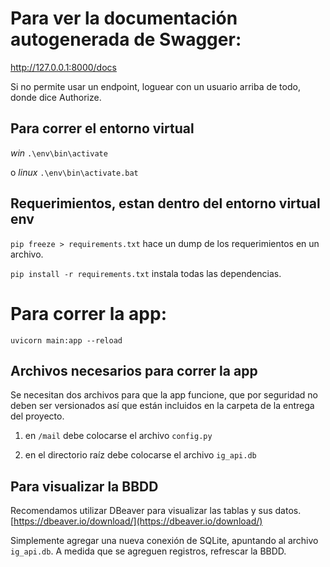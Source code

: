 # Para ver la documentación autogenerada de Swagger:
http://127.0.0.1:8000/docs

Si no permite usar un endpoint, loguear con un usuario arriba de todo, donde dice Authorize.

## Para correr el entorno virtual
*win*
`.\env\bin\activate`

o 
*linux*
`.\env\bin\activate.bat`

## Requerimientos, estan dentro del entorno virtual env

`pip freeze > requirements.txt` hace un dump de los requerimientos en un archivo.

`pip install -r requirements.txt` instala todas las dependencias.

# Para correr la app:

`uvicorn main:app --reload`

## Archivos necesarios para correr la app

Se necesitan dos archivos para que la app funcione, que por seguridad no deben ser versionados así que están incluidos en la carpeta de la entrega del proyecto.

1. en `/mail` debe colocarse el archivo `config.py`

2. en el directorio raíz debe colocarse el archivo `ig_api.db`

## Para visualizar la BBDD

Recomendamos utilizar DBeaver para visualizar las tablas y sus datos.
[https://dbeaver.io/download/](https://dbeaver.io/download/)

Simplemente agregar una nueva conexión de SQLite, apuntando al archivo `ig_api.db`. A medida que se agreguen registros, refrescar la BBDD.
